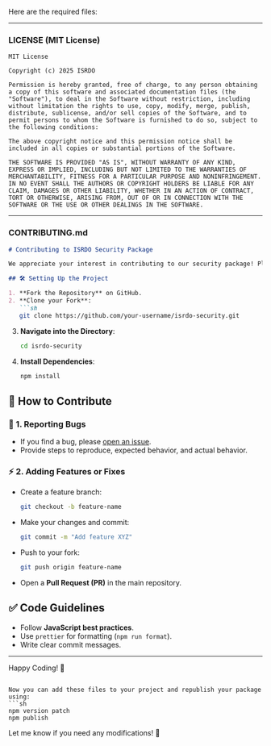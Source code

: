 Here are the required files:  

---

### **LICENSE (MIT License)**
```plaintext
MIT License

Copyright (c) 2025 ISRDO

Permission is hereby granted, free of charge, to any person obtaining a copy of this software and associated documentation files (the "Software"), to deal in the Software without restriction, including without limitation the rights to use, copy, modify, merge, publish, distribute, sublicense, and/or sell copies of the Software, and to permit persons to whom the Software is furnished to do so, subject to the following conditions:

The above copyright notice and this permission notice shall be included in all copies or substantial portions of the Software.

THE SOFTWARE IS PROVIDED "AS IS", WITHOUT WARRANTY OF ANY KIND, EXPRESS OR IMPLIED, INCLUDING BUT NOT LIMITED TO THE WARRANTIES OF MERCHANTABILITY, FITNESS FOR A PARTICULAR PURPOSE AND NONINFRINGEMENT. IN NO EVENT SHALL THE AUTHORS OR COPYRIGHT HOLDERS BE LIABLE FOR ANY CLAIM, DAMAGES OR OTHER LIABILITY, WHETHER IN AN ACTION OF CONTRACT, TORT OR OTHERWISE, ARISING FROM, OUT OF OR IN CONNECTION WITH THE SOFTWARE OR THE USE OR OTHER DEALINGS IN THE SOFTWARE.
```

---

### **CONTRIBUTING.md**
```markdown
# Contributing to ISRDO Security Package

We appreciate your interest in contributing to our security package! Please follow these guidelines to ensure a smooth process.

## 🛠 Setting Up the Project

1. **Fork the Repository** on GitHub.
2. **Clone your Fork**:
   ```sh
   git clone https://github.com/your-username/isrdo-security.git
   ```
3. **Navigate into the Directory**:
   ```sh
   cd isrdo-security
   ```
4. **Install Dependencies**:
   ```sh
   npm install
   ```

## 🚀 How to Contribute

### 📝 1. Reporting Bugs
- If you find a bug, please [open an issue](https://github.com/isrdo/isrdo-security/issues).
- Provide steps to reproduce, expected behavior, and actual behavior.

### ⚡ 2. Adding Features or Fixes
- Create a feature branch:
  ```sh
  git checkout -b feature-name
  ```
- Make your changes and commit:
  ```sh
  git commit -m "Add feature XYZ"
  ```
- Push to your fork:
  ```sh
  git push origin feature-name
  ```
- Open a **Pull Request (PR)** in the main repository.

## ✅ Code Guidelines
- Follow **JavaScript best practices**.
- Use `prettier` for formatting (`npm run format`).
- Write clear commit messages.

---

Happy Coding! 🚀
```

Now you can add these files to your project and republish your package using:
```sh
npm version patch
npm publish
```

Let me know if you need any modifications! 🚀